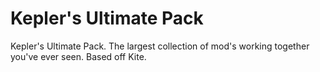Kepler's Ultimate Pack
====

Kepler's Ultimate Pack. The largest collection of mod's working together you've ever seen. Based off Kite.
